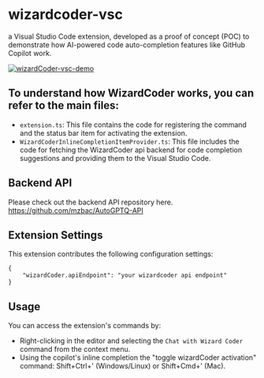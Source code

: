 # wizardcoder-vsc 
a Visual Studio Code extension, developed as a proof of concept (POC) to demonstrate how AI-powered code auto-completion features like GitHub Copilot work.

[![wizardCoder-vsc-demo](https://img.youtube.com/vi/zBRccicTI58/0.jpg)](https://www.youtube.com/watch?v=zBRccicTI58)

## To understand how WizardCoder works, you can refer to the main files:

- `extension.ts`: This file contains the code for registering the command and the status bar item for activating the extension.
- `WizardCoderInlineCompletionItemProvider.ts`: This file includes the code for fetching the WizardCoder api backend for code completion suggestions and providing them to the Visual Studio Code.

## Backend API

Please check out the backend API repository here. https://github.com/mzbac/AutoGPTQ-API

## Extension Settings
This extension contributes the following configuration settings:

```
{
    "wizardCoder.apiEndpoint": "your wizardcoder api endpoint"
}

```
## Usage
You can access the extension's commands by:

- Right-clicking in the editor and selecting the `Chat with Wizard Coder` command from the context menu.
- Using the copilot's inline completion the "toggle wizardCoder activation" command: Shift+Ctrl+' (Windows/Linux) or Shift+Cmd+' (Mac).



